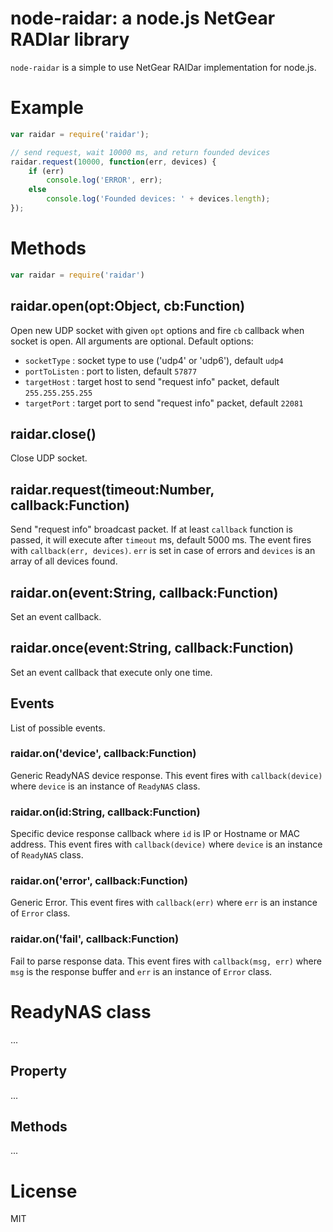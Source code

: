 # node-raidar: a node.js NetGear RADIar library

`node-raidar` is a simple to use NetGear RAIDar implementation for node.js.

# Example

``` js
var raidar = require('raidar');

// send request, wait 10000 ms, and return founded devices
raidar.request(10000, function(err, devices) {
    if (err)
        console.log('ERROR', err);
    else
        console.log('Founded devices: ' + devices.length);
});
```

# Methods

``` js
var raidar = require('raidar')
```

## raidar.open(opt:Object, cb:Function)

Open new UDP socket with given `opt` options and fire `cb` callback when socket is open.
All arguments are optional.
Default options:
- `socketType` : socket type to use ('udp4' or 'udp6'), default `udp4`
- `portToListen` : port to listen, default `57877`
- `targetHost` : target host to send "request info" packet, default `255.255.255.255`
- `targetPort` : target port to send "request info" packet, default `22081`

## raidar.close()

Close UDP socket.

## raidar.request(timeout:Number, callback:Function)

Send "request info" broadcast packet.
If at least `callback` function is passed, it will execute after `timeout` ms, default 5000 ms.
The event fires with `callback(err, devices)`.
`err` is set in case of errors and `devices` is an array of all devices found.

## raidar.on(event:String, callback:Function)

Set an event callback.

## raidar.once(event:String, callback:Function)

Set an event callback that execute only one time.

## Events

List of possible events.

### raidar.on('device', callback:Function)

Generic ReadyNAS device response.
This event fires with `callback(device)` where `device` is an instance of `ReadyNAS` class.

### raidar.on(id:String, callback:Function)

Specific device response callback where `id` is IP or Hostname or MAC address.
This event fires with `callback(device)` where `device` is an instance of `ReadyNAS` class.

### raidar.on('error', callback:Function)

Generic Error.
This event fires with `callback(err)` where `err` is an instance of `Error` class.

### raidar.on('fail', callback:Function)

Fail to parse response data.
This event fires with `callback(msg, err)` where `msg` is the response buffer and `err` is an instance of `Error` class.

# ReadyNAS class

...

## Property

...

## Methods

...

# License

MIT
